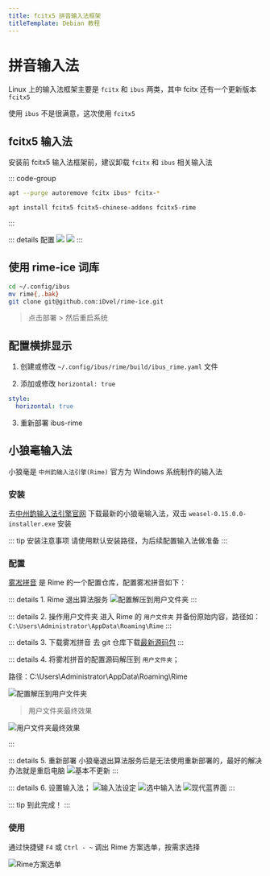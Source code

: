 ```yaml
---
title: fcitx5 拼音输入法框架
titleTemplate: Debian 教程
---
```


# 拼音输入法

Linux 上的输入法框架主要是 `fcitx` 和 `ibus` 两类，其中 fcitx 还有一个更新版本 `fcitx5`

使用 `ibus` 不是很满意，这次使用 `fcitx5`

## fcitx5 输入法

安装前 fcitx5 输入法框架前，建议卸载 `fcitx` 和 `ibus` 相关输入法

::: code-group

```bash [卸载]
apt --purge autoremove fcitx ibus* fcitx-*
```

```bash [安装]
apt install fcitx5 fcitx5-chinese-addons fcitx5-rime
```

:::

::: details 配置
![](/assets/debian/gui/004.png)
![](/assets/debian/gui/005.png)
:::

## 使用 rime-ice 词库

```bash
cd ~/.config/ibus
mv rime{,.bak}
git clone git@github.com:iDvel/rime-ice.git
```

> 点击部署 > 然后重启系统

## 配置横排显示

1. 创建或修改 `~/.config/ibus/rime/build/ibus_rime.yaml` 文件

2. 添加或修改 `horizontal: true`

```yaml
style:
  horizontal: true
```

3. 重新部署 ibus-rime

## 小狼毫输入法

小狼毫是 `中州韵输入法引擎(Rime)` 官方为 Windows 系统制作的输入法

### 安装

去[中州韵输入法引擎官网](https://rime.im/) 下载最新的小狼毫输入法，双击 `weasel-0.15.0.0-installer.exe` 安装

::: tip 安装注意事项
请使用默认安装路径，为后续配置输入法做准备
:::

### 配置

[雾凇拼音](https://github.com/iDvel/rime-ice) 是 Rime 的一个配置仓库，配置雾凇拼音如下：

::: details 1. Rime 退出算法服务
![配置解压到用户文件夹](/assets/debian/gui/007.png)
:::

::: details 2. 操作用户文件夹
进入 Rime 的 `用户文件夹` 并备份原始内容，路径如：`C:\Users\Administrator\AppData\Roaming\Rime`
:::

::: details 3. 下载雾凇拼音
去 git 仓库下载[最新源码包](https://github.com/iDvel/rime-ice/archive/refs/heads/main.zip)
:::

::: details 4. 将雾凇拼音的配置源码解压到 `用户文件夹`；

路径：C:\Users\Administrator\AppData\Roaming\Rime

![配置解压到用户文件夹](/assets/debian/gui/008.png)

> 用户文件夹最终效果

![用户文件夹最终效果](/assets/debian/gui/009.png)

:::

::: details 5. 重新部署
小狼毫退出算法服务后是无法使用重新部署的，最好的解决办法就是重启电脑
![基本不更新](/assets/debian/gui/011.png)
:::

::: details 6. 设置输入法；
![输入法设定](/assets/debian/gui/010.png)
![选中输入法](/assets/debian/gui/012.png)
![现代蓝界面](/assets/debian/gui/013.png)
:::

::: tip 到此完成！
:::

### 使用

通过快捷键 `F4` 或 `Ctrl - ~` 调出 Rime 方案选单，按需求选择

![Rime方案选单](/assets/debian/gui/015.png)
